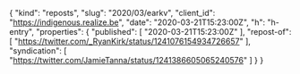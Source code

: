 {
  "kind": "reposts",
  "slug": "2020/03/earkv",
  "client_id": "https://indigenous.realize.be",
  "date": "2020-03-21T15:23:00Z",
  "h": "h-entry",
  "properties": {
    "published": [
      "2020-03-21T15:23:00Z"
    ],
    "repost-of": [
      "https://twitter.com/_RyanKirk/status/1241076154934726657"
    ],
    "syndication": [
      "https://twitter.com/JamieTanna/status/1241386605065240576"
    ]
  }
}

